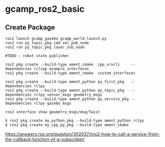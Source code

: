 # gcamp_ros2_basic

## Create Package

```
ros2 launch gcamp_gazebo gcamp_world.launch.py 
ros2 run py_topic_pkg cmd_vel_pub_node 
ros2 run py_topic_pkg laser_sub_node

#TODO : robot state publisher

ros2 pkg create --build-type ament_cmake  cpp_srvcli     --dependencies rclcpp example_interfaces
ros2 pkg create --build-type ament_cmake  custom_interfaces

ros2 pkg create --build-type ament_python py_first_pkg   --dependencies rclpy
ros2 pkg create --build-type ament_python py_topic_pkg   --dependencies rclpy sensor_msgs geometry_msgs
ros2 pkg create --build-type ament_python py_service_pkg --dependencies rclpy gazebo_msgs

ros2 interface show geometry_msgs/msg/Twist

$ ros2 pkg create my_python_pkg --build-type ament_python rclpy
$ ros2 pkg create my_cpp_py_pkg --build-type ament_cmake
```

https://answers.ros.org/question/302037/ros2-how-to-call-a-service-from-the-callback-function-of-a-subscriber/